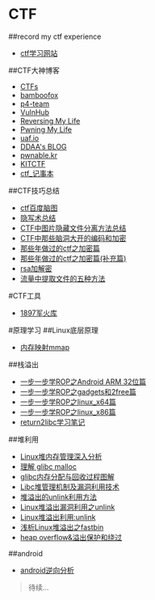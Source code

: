 # CTF
##record my ctf experience
* [ctf学习网站](http://blog.csdn.net/ida0918/article/details/52730662)

##CTF大神博客
* [CTFs](https://github.com/ctfs)
* [bamboofox](https://bamboofox.github.io/)
* [p4-team](https://github.com/p4-team/ctf)
* [VulnHub](https://github.com/VulnHub/ctf-writeups)
* [Reversing My Life](http://angelboy.logdown.com/)
* [Pwning My Life](http://blog.angelboy.tw/)
* [uaf.io](http://uaf.io/)
* [DDAA's BLOG](http://ddaa.tw/)
* [pwnable.kr](http://pwnable.kr/)
* [KITCTF](https://kitctf.de/)
* [ctf_记事本](http://rk700.github.io/)


##CTF技巧总结
* [ctf百度脑图](http://naotu.baidu.com/file/3e4a946f06612511e829b126ef7f7242)
* [隐写术总结](http://www.tuicool.com/articles/mu6Jv2)
* [CTF中图片隐藏文件分离方法总结](http://www.tuicool.com/articles/VviyAfY)
* [CTF中那些脑洞大开的编码和加密](http://www.tuicool.com/articles/2E3INnm)
* [那些年做过的ctf之加密篇](http://www.tuicool.com/articles/eEVjaaB)
* [那些年做过的ctf之加密篇(补充篇)](http://www.secbox.cn/hacker/ctf/8078.html)
* [rsa加解密](http://www.bystudent.com/?cat=8)
* [流量中提取文件的五种方法](http://www.wtoutiao.com/p/5d4Nad.html)


#CTF工具
* [1897军火库](https://tools.40huo.cn/#!index.md)

#原理学习
##Linux底层原理
* [内存映射mmap](http://www.tuicool.com/articles/A7n2ueq)


##栈溢出
* [一步一步学ROP之Android ARM 32位篇](http://www.tuicool.com/articles/zUR7nav)
* [一步一步学ROP之gadgets和2free篇](http://www.tuicool.com/articles/IfYZri3)
* [一步一步学ROP之linux_x64篇](http://www.tuicool.com/articles/ZzI7FrI)
* [一步一步学ROP之linux_x86篇](http://www.tuicool.com/articles/ZruA7bZ)
* [return2libc学习笔记](http://www.tuicool.com/articles/VVBz6va)

##堆利用
* [Linux堆内存管理深入分析](http://blog.csdn.net/zdy0_2004/article/details/51485198)
* [理解 glibc malloc](http://blog.csdn.net/maokelong95/article/details/51989081#allocated-chunk)
* [glibc内存分配与回收过程图解](http://blog.csdn.net/maokelong95/article/details/52006379)
* [Libc堆管理机制及漏洞利用技术](http://www.tuicool.com/articles/zMRbame)
* [堆溢出的unlink利用方法](http://www.tuicool.com/articles/E3Ezu2u)
* [Linux堆溢出漏洞利用之unlink](http://www.tuicool.com/articles/iium6fn)
* [Linux堆溢出利用:unlink](http://www.tuicool.com/articles/nyEvU3Q)
* [浅析Linux堆溢出之fastbin](http://www.tuicool.com/articles/6vqIBf6)
* [heap overflow&溢出保护和绕过](http://www.tuicool.com/articles/aY7Fzav)

##android
* [android逆向分析](http://www.wjdiankong.cn/)

> 待续...
